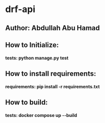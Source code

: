 # drf-api

## Author: Abdullah Abu Hamad

## How to Initialize:
#### tests: python manage.py test

## How to install requirements:
#### requirements: pip install -r requirements.txt

## How to build:
#### tests: docker compose up --build
